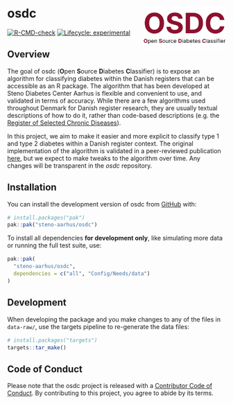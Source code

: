 # osdc <a href="https://steno-aarhus.github.io/osdc/"><img src="man/figures/logo.png" align="right" height="100"/></a>

<!-- badges: start -->

[![R-CMD-check](https://github.com/steno-aarhus/osdc/actions/workflows/build-package.yaml/badge.svg)](https://github.com/steno-aarhus/osdc/actions/workflows/build-package.yaml)
[![Lifecycle:
experimental](https://img.shields.io/badge/lifecycle-experimental-orange.svg)](https://lifecycle.r-lib.org/articles/stages.html#experimental)

<!-- badges: end -->

## Overview

The goal of osdc (**O**pen **S**ource **D**iabetes **C**lassifier) is to
expose an algorithm for classifying diabetes within the Danish registers
that can be accessible as an R package. The algorithm that has been
developed at Steno Diabetes Center Aarhus is flexible and convenient to
use, and validated in terms of accuracy. While there are a few
algorithms used throughout Denmark for Danish register research, they
are usually textual descriptions of how to do it, rather than code-based
descriptions (e.g. the [Register of Selected Chronic
Diseases](https://www.esundhed.dk/-/media/Files/Publikationer/Emner/Operationer-og-diagnoser/Udvalgte-kroniske-sygdomme-svaere-psykiske-lidelser/Algoritmer-for-Udvalgte-Kroniske-Sygdomme-og-svre-psykiske-lidelser-RUKS-2022.ashx)).

In this project, we aim to make it easier and more explicit to classify
type 1 and type 2 diabetes within a Danish register context. The
original implementation of the algorithm is validated in a peer-reviewed
publication [here](https://doi.org/10.2147/clep.s407019), but we expect
to make tweaks to the algorithm over time. Any changes will be
transparent in the *osdc* repository.

## Installation

You can install the development version of osdc from
[GitHub](https://github.com/) with:

``` r
# install.packages("pak")
pak::pak("steno-aarhus/osdc")
```

To install all dependencies **for development only**, like simulating
more data or running the full test suite, use:

``` r
pak::pak(
  "steno-aarhus/osdc",
  dependencies = c("all", "Config/Needs/data")
)
```

## Development

When developing the package and you make changes to any of the files in
`data-raw/`, use the targets pipeline to re-generate the data files:

``` r
# install.packages("targets")
targets::tar_make()
```

## Code of Conduct

Please note that the osdc project is released with a [Contributor Code
of
Conduct](https://contributor-covenant.org/version/2/1/CODE_OF_CONDUCT.html).
By contributing to this project, you agree to abide by its terms.
